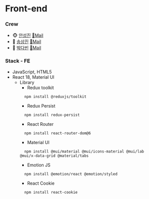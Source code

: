# Front-end

### Crew
  - 🐵 [안성진](https://github.com/anveloper) [📧Mail](mailto:hitedin@gmail.com)
  - 🐶 [송상진](https://github.com/DebSang) [📧Mail](mailto:tkdwls180622@gmail.com)
  - 🐯 [박다빈](https://github.com/elqla) [📧Mail](mailto:elqla19@gmail.com)

### Stack - FE 
  - JavaScript, HTML5
  - React 18, Material UI
    - Library
      - Redux toolkit
      ```
        npm install @reduxjs/toolkit
      ```
      - Redux Persist
      ```
        npm install redux-persist
      ```
      - React Router
      ```
        npm install react-router-dom@6
      ```
      - Material UI
      ```
        npm install @mui/material @mui/icons-material @mui/lab @mui/x-data-grid @material/tabs
      ```
      - Emotion JS
      ```
        npm install @emotion/react @emotion/styled
      ```
      - React Cookie
      ```
        npm install react-cookie
      ```

